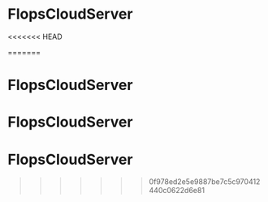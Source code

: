 # FlopsCloudServer
<<<<<<< HEAD

=======
# FlopsCloudServer
# FlopsCloudServer
# FlopsCloudServer
>>>>>>> 0f978ed2e5e9887be7c5c970412440c0622d6e81
